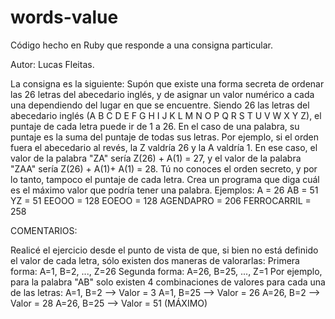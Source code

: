 # words-value

Código hecho en Ruby que responde a una consigna particular.

Autor: Lucas Fleitas.

La consigna es la siguiente: 
Supón que existe una forma secreta de ordenar las 26 letras del abecedario inglés, y de asignar un valor numérico a cada una dependiendo del lugar en que se encuentre. Siendo 26 las letras del abecedario inglés (A B C D E F G H I J K L M N O P Q R S T U V W X Y Z), el puntaje de cada letra puede ir de 1 a 26. En el caso de una palabra, su puntaje es la suma del puntaje de todas sus letras.
Por ejemplo, si el orden fuera el abecedario al revés, la Z valdría 26 y la A valdría 1. En ese caso, el valor de la palabra "ZA" sería Z(26) + A(1) = 27, y el valor de la palabra "ZAA" sería Z(26) + A(1)+ A(1) = 28.
Tú no conoces el orden secreto, y por lo tanto, tampoco el puntaje de cada letra. Crea un programa que diga cuál es el máximo valor que podría tener una palabra.
Ejemplos: 
A = 26 
AB = 51 
YZ = 51 
EEOOO = 128 
EOEOO = 128 
AGENDAPRO = 206 
FERROCARRIL = 258

COMENTARIOS:

Realicé el ejercicio desde el punto de vista de que, si bien no está definido el valor de cada letra, sólo existen dos maneras de valorarlas: 
Primera forma: A=1, B=2, ..., Z=26 
Segunda forma: A=26, B=25, ..., Z=1
Por ejemplo, para la palabra "AB" solo existen 4 combinaciones de valores para cada una de las letras:
A=1, B=2 --> Valor = 3
A=1, B=25 --> Valor = 26
A=26, B=2 --> Valor = 28
A=26, B=25 --> Valor = 51 (MÁXIMO)
